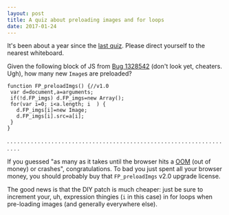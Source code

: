 ```yaml
---
layout: post
title: A quiz about preloading images and for loops
date: 2017-01-24
---
```


It's been about a year since the [last quiz][quiz]. Please direct yourself to the nearest whiteboard.

Given the following block of JS from [Bug 1328542][bug] (don't look yet, cheaters. Ugh), how many new `Image`s are preloaded?

```
function FP_preloadImgs() {//v1.0
 var d=document,a=arguments;
 if(!d.FP_imgs) d.FP_imgs=new Array();
 for(var i=0; i<a.length; i  ) {
   d.FP_imgs[i]=new Image;
   d.FP_imgs[i].src=a[i];
 }
}
```
.
.
.
.
.
.
.
.
.
.
.
.
.
.
.
.
.
.
.
.
.
.
.
.
.
.
.
.
.
.
.
.
.
.
.
.
.
.
.
.
.
.
.
.
.
.
.
.
.
.
.
.
.
.
.
.
.
.
.
.
.
.
.
.
.
.
.

If you guessed "as many as it takes until the browser hits a [OOM][oom] (out of money) or crashes", congratulations. To bad you just spent all your browser money, you should probably buy that `FP_preloadImgs` v2.0 upgrade license.

The good news is that the DIY patch is much cheaper: just be sure to increment your, uh,   expression thingies (`i` in this case) in for loops when pre-loading images (and generally everywhere else).

[quiz]: https://miketaylr.com/posts/2016/02/block-scoped-funk.html
[bug]: https://bugzilla.mozilla.org/show_bug.cgi?id=1328542
[oom]: https://en.wikipedia.org/wiki/Out_of_memory